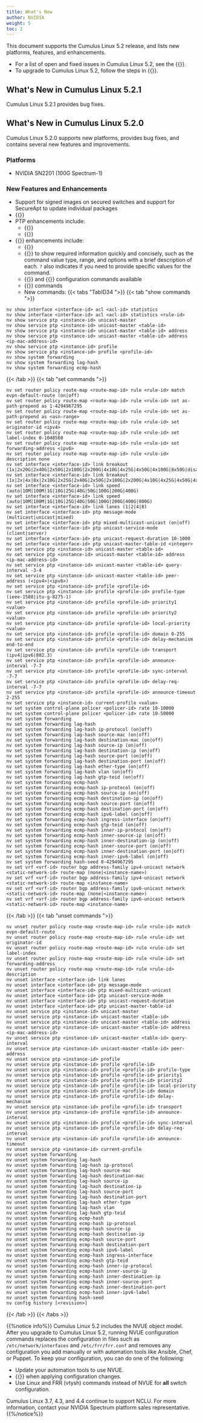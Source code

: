 ```yaml
---
title: What's New
author: NVIDIA
weight: 5
toc: 2
---
```

This document supports the Cumulus Linux 5.2 release, and lists new platforms, features, and enhancements.
- For a list of open and fixed issues in Cumulus Linux 5.2, see the {{<link title="Cumulus Linux 5.2 Release Notes" text="Cumulus Linux 5.2 Release Notes">}}.
- To upgrade to Cumulus Linux 5.2, follow the steps in {{<link url="Upgrading-Cumulus-Linux">}}.
<!-- vale off -->
## What's New in Cumulus Linux 5.2.1
<!-- vale on -->
Cumulus Linux 5.2.1 provides bug fixes.
<!-- vale off -->
## What's New in Cumulus Linux 5.2.0
<!-- vale on -->
Cumulus Linux 5.2.0 supports new platforms, provides bug fixes, and contains several new features and improvements.

### Platforms

- NVIDIA SN2201 (100G Spectrum-1)

### New Features and Enhancements

- Support for signed images on secured switches and support for SecureApt to update individual packages
- {{<link url="Zero-Touch-Provisioning-ZTP/#dhcp-on-front-panel-ports" text="ZTP on front panel ports">}}
- PTP enhancements include:
   - {{<link url="Precision-Time-Protocol-PTP/#ptp-profiles" text="Pre-defined PTP profiles and custom profiles">}}
   - {{<link url="Precision-Time-Protocol-PTP/#message-mode" text="PTP unicast message mode">}}
- {{<link url="NVUE-Object-Model" text="NVUE">}} enhancements include:
  - {{<link url="NVUE-CLI/#command-abbreviation" text="Command abbreviation">}}
  - {{<link url="NVUE-CLI/#command-question-mark" text="Command question mark (?)">}} to show required information quickly and concisely, such as the command value type, range, and options with a brief description of each. `?` also indicates if you need to provide specific values for the command.
  - {{<link url="Equal-Cost-Multipath-Load-Sharing-Hardware-ECMP/#gtp-hashing" text="TEID-based ECMP hashing">}} and {{<link url="Bonding-Link-Aggregation/#gtp-hashing" text="TEID-based bond hashing">}} configuration commands available
  - {{<link url="Netfilter-ACLs/#install-and-manage-acl-rules-with-nvue" text="Show ACL statistics per interface">}} commands
  - New commands:
   {{< tabs "TabID34 ">}}
{{< tab "show commands ">}}

```
nv show interface <interface-id> acl <acl-id> statistics
nv show interface <interface-id> acl <acl-id> statistics <rule-id>
nv show service ptp <instance-id> unicast-master
nv show service ptp <instance-id> unicast-master <table-id>
nv show service ptp <instance-id> unicast-master <table-id> address
nv show service ptp <instance-id> unicast-master <table-id> address <ip-mac-address-id>
nv show service ptp <instance-id> profile
nv show service ptp <instance-id> profile <profile-id>
nv show system forwarding
nv show system forwarding lag-hash
nv show system forwarding ecmp-hash
```

{{< /tab >}}
{{< tab "set commands ">}}

```
nv set router policy route-map <route-map-id> rule <rule-id> match evpn-default-route (on|off)
nv set router policy route-map <route-map-id> rule <rule-id> set as-path-prepend as 1-4294967295
nv set router policy route-map <route-map-id> rule <rule-id> set as-path-prepend as <asn-range>
nv set router policy route-map <route-map-id> rule <rule-id> set originator-id <ipv4>
nv set router policy route-map <route-map-id> rule <rule-id> set label-index 0-1048560
nv set router policy route-map <route-map-id> rule <rule-id> set forwarding-address <ipv6>
nv set router policy route-map <route-map-id> rule <rule-id> description none
nv set interface <interface-id> link breakout (1x|2x20G|2x40G|2x50G|2x100G|2x200G|4x10G|4x25G|4x50G|4x100G|8x50G|disabled|loopback)
nv set interface <interface-id> link breakout (1x|2x|4x|8x|2x10G|2x25G|2x40G|2x50G|2x100G|2x200G|4x10G|4x25G|4x50G|4x100G|8x50G|disabled|loopback)
nv set interface <interface-id> link speed (auto|10M|100M|1G|10G|25G|40G|50G|100G|200G|400G)
nv set interface <interface-id> link speed (auto|10M|100M|1G|10G|25G|40G|50G|100G|200G|400G|800G)
nv set interface <interface-id> link lanes (1|2|4|8)
nv set interface <interface-id> ptp message-mode (multicast|unicast|mixed)
nv set interface <interface-id> ptp mixed-multicast-unicast (on|off)
nv set interface <interface-id> ptp unicast-service-mode (client|server)
nv set interface <interface-id> ptp unicast-request-duration 10-1000
nv set interface <interface-id> ptp unicast-master-table-id <integer>
nv set service ptp <instance-id> unicast-master <table-id>
nv set service ptp <instance-id> unicast-master <table-id> address <ip-mac-address-id>
nv set service ptp <instance-id> unicast-master <table-id> query-interval -3-4
nv set service ptp <instance-id> unicast-master <table-id> peer-address (<ipv4>|<ipv6>)
nv set service ptp <instance-id> profile <profile-id>
nv set service ptp <instance-id> profile <profile-id> profile-type (ieee-1588|itu-g-8275-1)
nv set service ptp <instance-id> profile <profile-id> priority1 <value>
nv set service ptp <instance-id> profile <profile-id> priority2 <value>
nv set service ptp <instance-id> profile <profile-id> local-priority <value>
nv set service ptp <instance-id> profile <profile-id> domain 0-255
nv set service ptp <instance-id> profile <profile-id> delay-mechanism end-to-end
nv set service ptp <instance-id> profile <profile-id> transport (ipv4|ipv6|802.3)
nv set service ptp <instance-id> profile <profile-id> announce-interval -7-7
nv set service ptp <instance-id> profile <profile-id> sync-interval -7-7
nv set service ptp <instance-id> profile <profile-id> delay-req-interval -7-7
nv set service ptp <instance-id> profile <profile-id> announce-timeout 2-255
nv set service ptp <instance-id> current-profile <value>
nv set system control-plane policer <policer-id> rate 10-10000
nv set system control-plane policer <policer-id> rate 10-50000
nv set system forwarding
nv set system forwarding lag-hash
nv set system forwarding lag-hash ip-protocol (on|off)
nv set system forwarding lag-hash source-mac (on|off)
nv set system forwarding lag-hash destination-mac (on|off)
nv set system forwarding lag-hash source-ip (on|off)
nv set system forwarding lag-hash destination-ip (on|off)
nv set system forwarding lag-hash source-port (on|off)
nv set system forwarding lag-hash destination-port (on|off)
nv set system forwarding lag-hash ether-type (on|off)
nv set system forwarding lag-hash vlan (on|off)
nv set system forwarding lag-hash gtp-teid (on|off)
nv set system forwarding ecmp-hash
nv set system forwarding ecmp-hash ip-protocol (on|off)
nv set system forwarding ecmp-hash source-ip (on|off)
nv set system forwarding ecmp-hash destination-ip (on|off)
nv set system forwarding ecmp-hash source-port (on|off)
nv set system forwarding ecmp-hash destination-port (on|off)
nv set system forwarding ecmp-hash ipv6-label (on|off)
nv set system forwarding ecmp-hash ingress-interface (on|off)
nv set system forwarding ecmp-hash gtp-teid (on|off)
nv set system forwarding ecmp-hash inner-ip-protocol (on|off)
nv set system forwarding ecmp-hash inner-source-ip (on|off)
nv set system forwarding ecmp-hash inner-destination-ip (on|off)
nv set system forwarding ecmp-hash inner-source-port (on|off)
nv set system forwarding ecmp-hash inner-destination-port (on|off)
nv set system forwarding ecmp-hash inner-ipv6-label (on|off)
nv set system forwarding hash-seed 0-4294967295
nv set vrf <vrf-id> router bgp address-family ipv4-unicast network <static-network-id> route-map (none|<instance-name>)
nv set vrf <vrf-id> router bgp address-family ipv4-unicast network <static-network-id> route-map <instance-name>
nv set vrf <vrf-id> router bgp address-family ipv6-unicast network <static-network-id> route-map (none|<instance-name>)
nv set vrf <vrf-id> router bgp address-family ipv6-unicast network <static-network-id> route-map <instance-name>
```

{{< /tab >}}
{{< tab "unset commands ">}}

```
nv unset router policy route-map <route-map-id> rule <rule-id> match evpn-default-route
nv unset router policy route-map <route-map-id> rule <rule-id> set originator-id
nv unset router policy route-map <route-map-id> rule <rule-id> set label-index
nv unset router policy route-map <route-map-id> rule <rule-id> set forwarding-address
nv unset router policy route-map <route-map-id> rule <rule-id> description
nv unset interface <interface-id> link lanes
nv unset interface <interface-id> ptp message-mode
nv unset interface <interface-id> ptp mixed-multicast-unicast
nv unset interface <interface-id> ptp unicast-service-mode
nv unset interface <interface-id> ptp unicast-request-duration
nv unset interface <interface-id> ptp unicast-master-table-id
nv unset service ptp <instance-id> unicast-master
nv unset service ptp <instance-id> unicast-master <table-id>
nv unset service ptp <instance-id> unicast-master <table-id> address
nv unset service ptp <instance-id> unicast-master <table-id> address <ip-mac-address-id>
nv unset service ptp <instance-id> unicast-master <table-id> query-interval
nv unset service ptp <instance-id> unicast-master <table-id> peer-address
nv unset service ptp <instance-id> profile
nv unset service ptp <instance-id> profile <profile-id>
nv unset service ptp <instance-id> profile <profile-id> profile-type
nv unset service ptp <instance-id> profile <profile-id> priority1
nv unset service ptp <instance-id> profile <profile-id> priority2
nv unset service ptp <instance-id> profile <profile-id> local-priority
nv unset service ptp <instance-id> profile <profile-id> domain
nv unset service ptp <instance-id> profile <profile-id> delay-mechanism
nv unset service ptp <instance-id> profile <profile-id> transport
nv unset service ptp <instance-id> profile <profile-id> announce-interval
nv unset service ptp <instance-id> profile <profile-id> sync-interval
nv unset service ptp <instance-id> profile <profile-id> delay-req-interval
nv unset service ptp <instance-id> profile <profile-id> announce-timeout
nv unset service ptp <instance-id> current-profile
nv unset system forwarding
nv unset system forwarding lag-hash
nv unset system forwarding lag-hash ip-protocol
nv unset system forwarding lag-hash source-mac
nv unset system forwarding lag-hash destination-mac
nv unset system forwarding lag-hash source-ip
nv unset system forwarding lag-hash destination-ip
nv unset system forwarding lag-hash source-port
nv unset system forwarding lag-hash destination-port
nv unset system forwarding lag-hash ether-type
nv unset system forwarding lag-hash vlan
nv unset system forwarding lag-hash gtp-teid
nv unset system forwarding ecmp-hash
nv unset system forwarding ecmp-hash ip-protocol
nv unset system forwarding ecmp-hash source-ip
nv unset system forwarding ecmp-hash destination-ip
nv unset system forwarding ecmp-hash source-port
nv unset system forwarding ecmp-hash destination-port
nv unset system forwarding ecmp-hash ipv6-label
nv unset system forwarding ecmp-hash ingress-interface
nv unset system forwarding ecmp-hash gtp-teid
nv unset system forwarding ecmp-hash inner-ip-protocol
nv unset system forwarding ecmp-hash inner-source-ip
nv unset system forwarding ecmp-hash inner-destination-ip
nv unset system forwarding ecmp-hash inner-source-port
nv unset system forwarding ecmp-hash inner-destination-port
nv unset system forwarding ecmp-hash inner-ipv6-label
nv unset system forwarding hash-seed
nv config history [<revision>]
```

{{< /tab >}}
{{< /tabs >}}

{{%notice info%}}
Cumulus Linux 5.2 includes the NVUE object model. After you upgrade to Cumulus Linux 5.2, running NVUE configuration commands replaces the configuration in files such as `/etc/network/interfaces` and `/etc/frr/frr.conf` and removes any configuration you add manually or with automation tools like Ansible, Chef, or Puppet. To keep your configuration, you can do one of the following:

- Update your automation tools to use NVUE.
- {{<link url="NVIDIA-User-Experience-NVUE/#configure-nvue-to-ignore-linux-files" text="Configure NVUE to ignore certain underlying Linux files">}} when applying configuration changes.
- Use Linux and FRR (vtysh) commands instead of NVUE for **all** switch configuration.

Cumulus Linux 3.7, 4.3, and 4.4 continue to support NCLU. For more information, contact your NVIDIA Spectrum platform sales representative.
{{%/notice%}}
